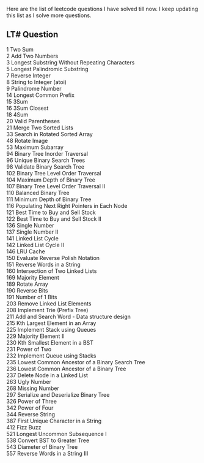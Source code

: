 Here are the list of leetcode questions I have solved till now.
I keep updating this list as I solve more questions.


LT#   Question
-------------------------------------------------------------
1		  Two Sum   
2		  Add Two Numbers   
3		  Longest Substring Without Repeating Characters   
5		  Longest Palindromic Substring   
7		  Reverse Integer   
8		  String to Integer (atoi)   
9		  Palindrome Number   
14		Longest Common Prefix   
15		3Sum   
16		3Sum Closest   
18		4Sum   
20		Valid Parentheses   
21		Merge Two Sorted Lists   
33		Search in Rotated Sorted Array   
48		Rotate Image   
53		Maximum Subarray   
94		Binary Tree Inorder Traversal   
96		Unique Binary Search Trees   
98		Validate Binary Search Tree   
102		Binary Tree Level Order Traversal   
104		Maximum Depth of Binary Tree   
107		Binary Tree Level Order Traversal II   
110		Balanced Binary Tree   
111		Minimum Depth of Binary Tree   
116		Populating Next Right Pointers in Each Node   
121		Best Time to Buy and Sell Stock   
122		Best Time to Buy and Sell Stock II   
136		Single Number   
137		Single Number II   
141		Linked List Cycle   
142		Linked List Cycle II   
146		LRU Cache   
150		Evaluate Reverse Polish Notation   
151		Reverse Words in a String   
160		Intersection of Two Linked Lists   
169		Majority Element   
189		Rotate Array   
190		Reverse Bits   
191		Number of 1 Bits   
203		Remove Linked List Elements   
208		Implement Trie (Prefix Tree)   
211		Add and Search Word - Data structure design   
215		Kth Largest Element in an Array   
225		Implement Stack using Queues   
229		Majority Element II   
230		Kth Smallest Element in a BST   
231		Power of Two   
232		Implement Queue using Stacks   
235		Lowest Common Ancestor of a Binary Search Tree   
236		Lowest Common Ancestor of a Binary Tree   
237		Delete Node in a Linked List   
263		Ugly Number   
268		Missing Number   
297		Serialize and Deserialize Binary Tree   
326		Power of Three   
342		Power of Four   
344		Reverse String   
387		First Unique Character in a String   
412		Fizz Buzz   
521		Longest Uncommon Subsequence I    
538		Convert BST to Greater Tree   
543		Diameter of Binary Tree   
557		Reverse Words in a String III   
